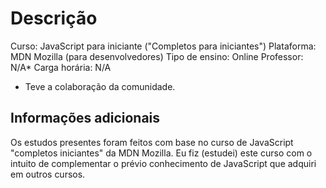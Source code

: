 # Descrição
Curso: JavaScript para iniciante ("Completos para iniciantes")
Plataforma: MDN Mozilla (para desenvolvedores)
Tipo de ensino: Online
Professor: N/A*
Carga horária: N/A

* Teve a colaboração da comunidade.

## Informações adicionais
Os estudos presentes foram feitos com base no curso de JavaScript 
"completos iniciantes" da MDN Mozilla. Eu fiz (estudei) este curso com o 
intuito de complementar o prévio conhecimento de JavaScript que adquiri 
em outros cursos.